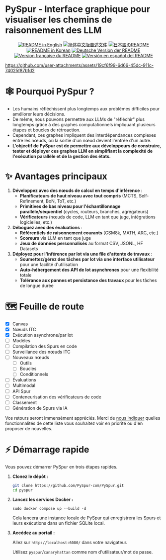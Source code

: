 # PySpur - Interface graphique pour visualiser les chemins de raisonnement des LLM

<p align="center">
  <a href="./README.md"><img alt="README in English" src="https://img.shields.io/badge/English-blue"></a>
  <a href="./README_CN.md"><img alt="简体中文版自述文件" src="https://img.shields.io/badge/简体中文-blue"></a>
  <a href="./README_JA.md"><img alt="日本語のREADME" src="https://img.shields.io/badge/日本語-blue"></a>
  <a href="./README_KR.md"><img alt="README in Korean" src="https://img.shields.io/badge/한국어-blue"></a>
  <a href="./README_DE.md"><img alt="Deutsche Version der README" src="https://img.shields.io/badge/Deutsch-blue"></a>
<a href="./README_FR.md"><img alt="Version française du README" src="https://img.shields.io/badge/Français-blue"></a>
<a href="./README_ES.md"><img alt="Versión en español del README" src="https://img.shields.io/badge/Español-blue"></a>
</p>

https://github.com/user-attachments/assets/19cf6f99-6d66-45dc-911c-74025f87b1d2

# 🕸️ Pourquoi PySpur ?

* Les humains réfléchissent plus longtemps aux problèmes difficiles pour améliorer leurs décisions.
* De même, nous pouvons permettre aux LLMs de "réfléchir" plus longtemps grâce à des graphes computationnels impliquant plusieurs étapes et boucles de rétroaction.
* Cependant, ces graphes impliquent des interdépendances complexes entre les nœuds, où la sortie d'un nœud devient l'entrée d'un autre.
* **L'objectif de PySpur est de permettre aux développeurs de construire, tester et déployer ces graphes LLM en simplifiant la complexité de l'exécution parallèle et de la gestion des états.**

# ✨ Avantages principaux

1. **Développez avec des nœuds de calcul en temps d'inférence** :
    * **Planificateurs de haut niveau avec tout compris** (MCTS, Self-Refinement, BoN, ToT, etc.)
    * **Primitives de bas niveau pour l'échantillonnage parallèle/séquentiel** (cycles, routeurs, branches, agrégateurs)
    * **Vérificateurs** (nœuds de code, LLM en tant que juge, intégrations logicielles, etc.)
2. **Déboguez avec des évaluations** :
    * **Référentiels de raisonnement courants** (GSM8k, MATH, ARC, etc.)
    * **Scoreurs** via LLM en tant que juge
    * **Jeux de données personnalisés** au format CSV, JSONL, HF Datasets
3. **Déployez pour l'inférence par lot via une file d'attente de travaux** :
    * **Soumettez/gérez des tâches par lot via une interface utilisateur** pour une facilité d'utilisation
    * **Auto-hébergement des API de lot asynchrones** pour une flexibilité totale
    * **Tolérance aux pannes et persistance des travaux** pour les tâches de longue durée

# 🗺️ Feuille de route

- [X] Canvas
- [X] Nœuds ITC
- [X] Exécution asynchrone/par lot
- [ ] Modèles
- [ ] Compilation des Spurs en code
- [ ] Surveillance des nœuds ITC
- [ ] Nouveaux nœuds
    - [ ] Outils
    - [ ] Boucles
    - [ ] Conditionnels
- [ ] Évaluations
- [ ] Multimodal
- [ ] API Spur
- [ ] Conteneurisation des vérificateurs de code
- [ ] Classement
- [ ] Génération de Spurs via IA

Vos retours seront immensément appréciés.
Merci de [nous indiquer](mailto:founders@pyspur.dev?subject=Demande%20de%20fonctionnalité&body=Je%20souhaite%20cette%20fonctionnalité%3Ai) quelles fonctionnalités de cette liste vous souhaitez voir en priorité ou d'en proposer de nouvelles.

# ⚡ Démarrage rapide

Vous pouvez démarrer PySpur en trois étapes rapides.

1. **Clonez le dépôt :**
    ```sh
    git clone https://github.com/PySpur-com/PySpur.git
    cd pyspur
    ```

2. **Lancez les services Docker :**

    ```sudo docker compose up --build -d```

    Cela lancera une instance locale de PySpur qui enregistrera les Spurs et leurs exécutions dans un fichier SQLite local.

3. **Accédez au portail :**

    Allez sur `http://localhost:6080/` dans votre navigateur.

    Utilisez `pyspur`/`canaryhattan` comme nom d'utilisateur/mot de passe.
